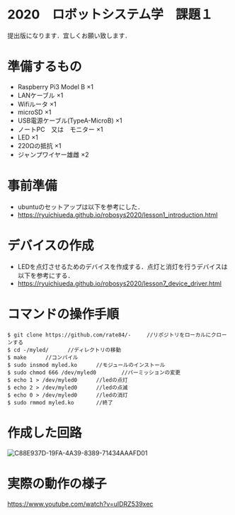 # 2020　ロボットシステム学　課題１
 
提出版になります．宜しくお願い致します．
 
# 準備するもの
 
 * Raspberry Pi3 Model B ×1
 * LANケーブル ×1
 * Wifiルータ ×1
 * microSD ×1
 * USB電源ケーブル(TypeA-MicroB) ×1
 * ノートPC　又は　モニター ×1
 * LED ×1
 * 220Ωの抵抗 ×1
 * ジャンプワイヤー雄雌 ×2
 
# 事前準備
 
 * ubuntuのセットアップは以下を参考にした．
 * https://ryuichiueda.github.io/robosys2020/lesson1_introduction.html
 
# デバイスの作成
 
 * LEDを点灯させるためのデバイスを作成する．点灯と消灯を行うデバイスは以下を参考にする．
 * https://ryuichiueda.github.io/robosys2020/lesson7_device_driver.html
 
# コマンドの操作手順
 
 ```
$ git clone https://github.com/rate84/-     //リポジトリをローカルにクローンする
$ cd -/myled/      //ディレクトリの移動
$ make      //コンパイル
$ sudo insmod myled.ko      //モジュールのインストール
$ sudo chmod 666 /dev/myled0        //パーミッションの変更
$ echo 1 > /dev/myled0      //ledの点灯
$ echo 2 > /dev/myled0      //ledの点滅
$ echo 0 > /dev/myled0      //ledの消灯
$ sudo rmmod myled.ko       //終了
```
 
# 作成した回路
 
![C88E937D-19FA-4A39-8389-71434AAAFD01](https://user-images.githubusercontent.com/75563494/107159020-f20d3d00-69d0-11eb-8e38-10377c039d4b.jpg)
 
# 実際の動作の様子

https://www.youtube.com/watch?v=uIDRZ539xec
